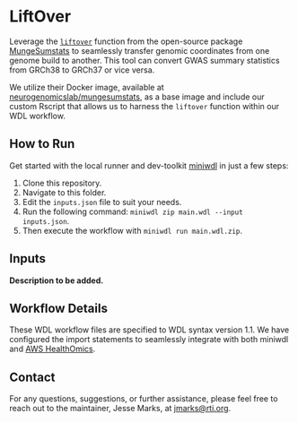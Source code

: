 # LiftOver

Leverage the [`liftover`](https://neurogenomics.github.io/MungeSumstats/reference/liftover.html) function from the open-source package [MungeSumstats](https://github.com/neurogenomics/MungeSumstats) to seamlessly transfer genomic coordinates from one genome build to another.
This tool can convert GWAS summary statistics from GRCh38 to GRCh37 or vice versa.

We utilize their Docker image, available at [neurogenomicslab/mungesumstats](https://hub.docker.com/r/neurogenomicslab/mungesumstats), as a base image and include our custom Rscript that allows us to harness the `liftover` function within our WDL workflow.

## How to Run

Get started with the local runner and dev-toolkit [miniwdl](https://miniwdl.readthedocs.io/en/latest/index.html) in just a few steps:

1. Clone this repository.
1. Navigate to this folder.
1. Edit the `inputs.json` file to suit your needs.
1. Run the following command: `miniwdl zip main.wdl --input inputs.json`.
1. Then execute the workflow with `miniwdl run main.wdl.zip`.

## Inputs

**Description to be added.**


## Workflow Details

These WDL workflow files are specified to WDL syntax version 1.1.
We have configured the import statements to seamlessly integrate with both miniwdl and [AWS HealthOmics](https://aws.amazon.com/healthomics/).

## Contact

For any questions, suggestions, or further assistance, please feel free to reach out to the maintainer, Jesse Marks, at [jmarks@rti.org](mailto:jmarks@rti.org).
